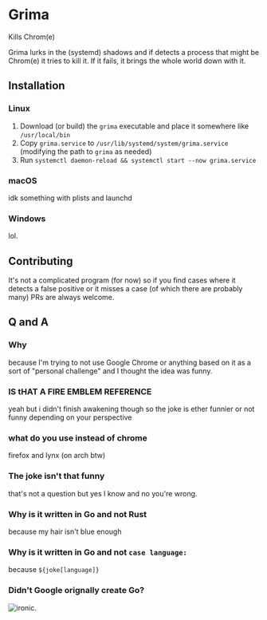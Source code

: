 # Grima

Kills Chrom(e)

Grima lurks in the (systemd) shadows and if detects a process that might be Chrom(e) it tries to kill it. If it fails, it brings the whole world down with it.

## Installation

### Linux

1. Download (or build) the `grima` executable and place it somewhere like `/usr/local/bin`
2. Copy `grima.service` to `/usr/lib/systemd/system/grima.service` (modifying the path to `grima` as needed)
3. Run `systemctl daemon-reload && systemctl start --now grima.service`

### macOS

idk something with plists and launchd

### Windows

lol.

## Contributing

It's not a complicated program (for now) so if you find cases where it detects a false positive or it misses a case (of which there are probably many) PRs are always welcome.

## Q and A

### Why

because I'm trying to not use Google Chrome or anything based on it as a sort of "personal challenge" and I thought the idea was funny.

### IS tHAT A FIRE EMBLEM REFERENCE

yeah but i didn't finish awakening though so the joke is ether funnier or not funny depending on your perspective

### what do you use instead of chrome

firefox and lynx (on arch btw)

### The joke isn't that funny

that's not a question but yes I know and no you're wrong.

### Why is it written in Go and not Rust

because my hair isn't blue enough

### Why is it written in Go and not `case language:`

because `${joke[language]}`

### Didn't Google orignally create Go?

![ironic.](https://i.kym-cdn.com/photos/images/newsfeed/001/578/199/124.gif)

